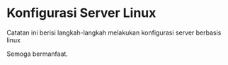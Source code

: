 # Konfigurasi Server Linux

Catatan ini berisi langkah-langkah melakukan konfigurasi server berbasis linux



Semoga bermanfaat.
